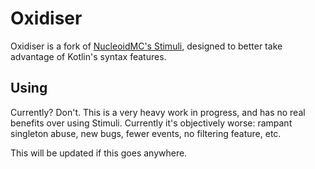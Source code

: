 # Oxidiser
Oxidiser is a fork of [NucleoidMC's Stimuli](https://github.com/NucleoidMC/stimuli), designed to better take advantage of Kotlin's syntax features.

## Using
Currently? Don't. This is a very heavy work in progress, and has no real benefits over using Stimuli.
Currently it's objectively worse: rampant singleton abuse, new bugs, fewer events, no filtering feature, etc.

This will be updated if this goes anywhere.
